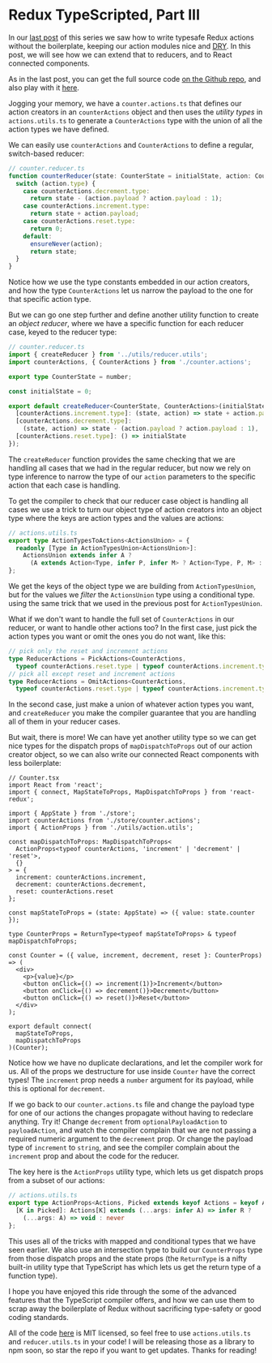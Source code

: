 # Redux TypeScripted, Part III

In our [last post](redux-typescripted-ii.md) of this series we saw how to
write typesafe Redux actions without the boilerplate, keeping our action
modules nice and [DRY](https://en.wikipedia.org/wiki/Don%27t_repeat_yourself).
In this post, we will see how we can extend that to reducers, and to React
connected components.

As in the last post, you can get the full source code 
[on the Github repo](https://github.com/mascarenhas/redux-typescripted-ii),
and also play with it
[here](https://codesandbox.io/s/github/mascarenhas/redux-typescripted-ii/tree/master/?fontsize=14).

Jogging your memory, we have a `counter.actions.ts` that defines our action creators
in an `counterActions` object and then uses the *utility types* in `actions.utils.ts`
to generate a `CounterActions` type with the union of all the action types we have defined.

We can easily use `counterActions` and `CounterActions` to define a regular, switch-based reducer:

```typescript
// counter.reducer.ts
function counterReducer(state: CounterState = initialState, action: CounterActions) {
  switch (action.type) {
    case counterActions.decrement.type:
      return state - (action.payload ? action.payload : 1);
    case counterActions.increment.type:
      return state + action.payload;
    case counterActions.reset.type:
      return 0;
    default:
      ensureNever(action);
      return state;
  }
}
```

Notice how we use the type constants embedded in our action creators, and how the type
`CounterActions` let us narrow the payload to the one for that specific action type.

But we can go one step further and define another utility function to create an
*object reducer*, where we have a specific function for each reducer case, keyed
to the reducer type:

```typescript
// counter.reducer.ts
import { createReducer } from '../utils/reducer.utils';
import counterActions, { CounterActions } from './counter.actions';

export type CounterState = number;

const initialState = 0;

export default createReducer<CounterState, CounterActions>(initialState, {
  [counterActions.increment.type]: (state, action) => state + action.payload,
  [counterActions.decrement.type]:
    (state, action) => state - (action.payload ? action.payload : 1),
  [counterActions.reset.type]: () => initialState
});
```

The `createReducer` function provides the same checking that we are handling all
cases that we had in the regular reducer, but now we rely on type inference
to narrow the type of our `action` parameters to the specific action that each case
is handling.

To get the compiler to check that our reducer case object is handling all cases
we use a trick to turn our object type of action creators into an object type
where the keys are action types and the values are actions:

```typescript
// actions.utils.ts
export type ActionTypesToActions<ActionsUnion> = {
  readonly [Type in ActionTypesUnion<ActionsUnion>]:
    ActionsUnion extends infer A ?
      (A extends Action<Type, infer P, infer M> ? Action<Type, P, M> : never) : never
};
```

We get the keys of the object type we are building from `ActionTypesUnion`, but for
the values we *filter* the `ActionsUnion` type using a conditional type. using the
same trick that we used in the previous post for `ActionTypesUnion`.

What if we don't want to handle the full set of `CounterActions` in our
reducer, or want to handle other actions too? In the first case, just pick
the action types you want or omit the ones you do not want, like this:

```typescript
// pick only the reset and increment actions
type ReducerActions = PickActions<CounterActions,
  typeof counterActions.reset.type | typeof counterActions.increment.type>;
// pick all except reset and increment actions
type ReducerActions = OmitActions<CounterActions,
  typeof counterActions.reset.type | typeof counterActions.increment.type>;
```

In the second case, just make a union of whatever action types you want, and
`createReducer` you make the compiler guarantee that you are handling all of them
in your reducer cases.

But wait, there is more! We can have yet another utility type so we can get nice
types for the dispatch props of `mapDispatchToProps` out of our action creator object,
so we can also write our connected React components with less boilerplate:

```tsx
// Counter.tsx
import React from 'react';
import { connect, MapStateToProps, MapDispatchToProps } from 'react-redux';

import { AppState } from './store';
import counterActions from './store/counter.actions';
import { ActionProps } from './utils/action.utils';

const mapDispatchToProps: MapDispatchToProps<
  ActionProps<typeof counterActions, 'increment' | 'decrement' | 'reset'>,
  {}
> = {
  increment: counterActions.increment,
  decrement: counterActions.decrement,
  reset: counterActions.reset
};

const mapStateToProps = (state: AppState) => ({ value: state.counter });

type CounterProps = ReturnType<typeof mapStateToProps> & typeof mapDispatchToProps;

const Counter = ({ value, increment, decrement, reset }: CounterProps) => (
  <div>
    <p>{value}</p>
    <button onClick={() => increment(1)}>Increment</button>
    <button onClick={() => decrement()}>Decrement</button>
    <button onClick={() => reset()}>Reset</button>
  </div>
);

export default connect(
  mapStateToProps,
  mapDispatchToProps
)(Counter);
```

Notice how we have no duplicate declarations, and let the compiler work for us.
All of the props we destructure for use inside `Counter` have the correct types!
The `increment` prop needs a `number` argument for its payload, while this is
optional for `decrement`.

If we go back to our `counter.actions.ts` file and
change the payload type for one of our actions the changes propagate without
having to redeclare anything. Try it! Change `decrement` from `optionalPayloadAction`
to `payloadAction`, and watch the compiler complain that we are not passing
a required numeric argument to the `decrement` prop. Or change the payload type
of `increment` to `string`, and see the compiler complain about the `increment`
prop and about the code for the reducer.

The key here is the `ActionProps` utility type,
which lets us get dispatch props from a subset of our actions:

```typescript
// actions.utils.ts
export type ActionProps<Actions, Picked extends keyof Actions = keyof Actions> = {
  [K in Picked]: Actions[K] extends (...args: infer A) => infer R ?
    (...args: A) => void : never
};
```

This uses all of the tricks with mapped and conditional types that we have seen earlier.
We also use an intersection type to build our `CounterProps` type from those dispatch
props and the state props (the `ReturnType` is a nifty built-in utility type that TypeScript
has which lets us get the return type of a function type).

I hope you have enjoyed this ride through the some of the advanced features that
the TypeScript compiler offers, and how we can use them to scrap away the boilerplate
of Redux without sacrificing type-safety or good coding standards.

All of the code [here](https://github.com/mascarenhas/redux-typescripted-ii) is MIT
licensed, so feel free to use `actions.utils.ts` and `reducer.utils.ts` in your code!
I will be releasing those as a library to npm soon, so star the repo if you want to get
updates. Thanks for reading!